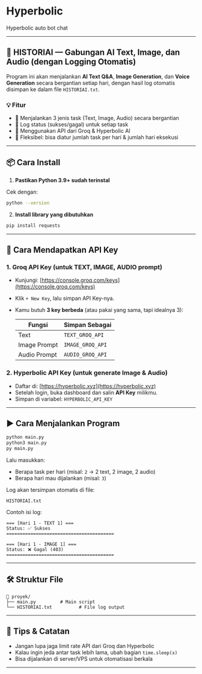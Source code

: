 # Hyperbolic
Hyperbolic auto bot chat


---

## 🤖 HISTORIAI — Gabungan AI Text, Image, dan Audio (dengan Logging Otomatis)

Program ini akan menjalankan **AI Text Q&A**, **Image Generation**, dan **Voice Generation** secara bergantian setiap hari, dengan hasil log otomatis disimpan ke dalam file `HISTORIAI.txt`.

### 💡 Fitur
- 🔁 Menjalankan 3 jenis task (Text, Image, Audio) secara bergantian
- 📝 Log status (sukses/gagal) untuk setiap task
- 🔑 Menggunakan API dari Groq & Hyperbolic AI
- 🔧 Fleksibel: bisa diatur jumlah task per hari & jumlah hari eksekusi

---

## 📦 Cara Install

1. **Pastikan Python 3.9+ sudah terinstal**

Cek dengan:
```bash
python --version
```

2. **Install library yang dibutuhkan**
```bash
pip install requests
```

---

## 🔐 Cara Mendapatkan API Key

### 1. **Groq API Key (untuk TEXT, IMAGE, AUDIO prompt)**
- Kunjungi: [https://console.groq.com/keys](https://console.groq.com/keys)
- Klik `+ New Key`, lalu simpan API Key-nya.
- Kamu butuh **3 key berbeda** (atau pakai yang sama, tapi idealnya 3):

  | Fungsi     | Simpan Sebagai        |
  |------------|------------------------|
  | Text       | `TEXT_GROQ_API`        |
  | Image Prompt | `IMAGE_GROQ_API`      |
  | Audio Prompt | `AUDIO_GROQ_API`      |

### 2. **Hyperbolic API Key (untuk generate Image & Audio)**
- Daftar di: [https://hyperbolic.xyz](https://hyperbolic.xyz)
- Setelah login, buka dashboard dan salin **API Key** milikmu.
- Simpan di variabel: `HYPERBOLIC_API_KEY`

---

## ▶️ Cara Menjalankan Program

```bash
python main.py
python3 main.py
py main.py
```

Lalu masukkan:
- Berapa task per hari (misal: `2` → 2 text, 2 image, 2 audio)
- Berapa hari mau dijalankan (misal: `3`)

Log akan tersimpan otomatis di file:
```
HISTORIAI.txt
```

Contoh isi log:
```
=== [Hari 1 - TEXT 1] ===
Status: ✅ Sukses
========================================

=== [Hari 1 - IMAGE 1] ===
Status: ❌ Gagal (403)
========================================
```

---

## 🛠 Struktur File

```
📁 proyek/
├── main.py         # Main script
└── HISTORIAI.txt          # File log output
```

---

## 🧠 Tips & Catatan

- Jangan lupa jaga limit rate API dari Groq dan Hyperbolic
- Kalau ingin jeda antar task lebih lama, ubah bagian `time.sleep(x)`
- Bisa dijalankan di server/VPS untuk otomatisasi berkala

---

